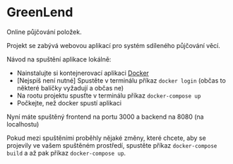 ﻿# GreenLend

Online půjčování položek.


Projekt se zabývá webovou aplikací pro systém sdíleného půjčování věcí.

Návod na spuštění aplikace lokálně:

*  Nainstalujte si kontejnerovací aplikaci [Docker](https://www.docker.com/get-started)
*  [Nejspíš není nutné] Spustěte v terminálu příkaz `docker login` (občas to některé balíčky vyžadují a občas ne)
*  Na rootu projektu spusťte v terminálu příkaz `docker-compose up`
*  Počkejte, než docker spustí aplikaci

Nyní máte spuštěný frontend na portu 3000 a backend na 8080 (na localhostu)

Pokud mezi spuštěními proběhly nějaké změny, které chcete, aby se projevily
ve vašem spuštěném prostředí, spustěte příkaz `docker-compose build` a až pak
příkaz `docker-compose up`.